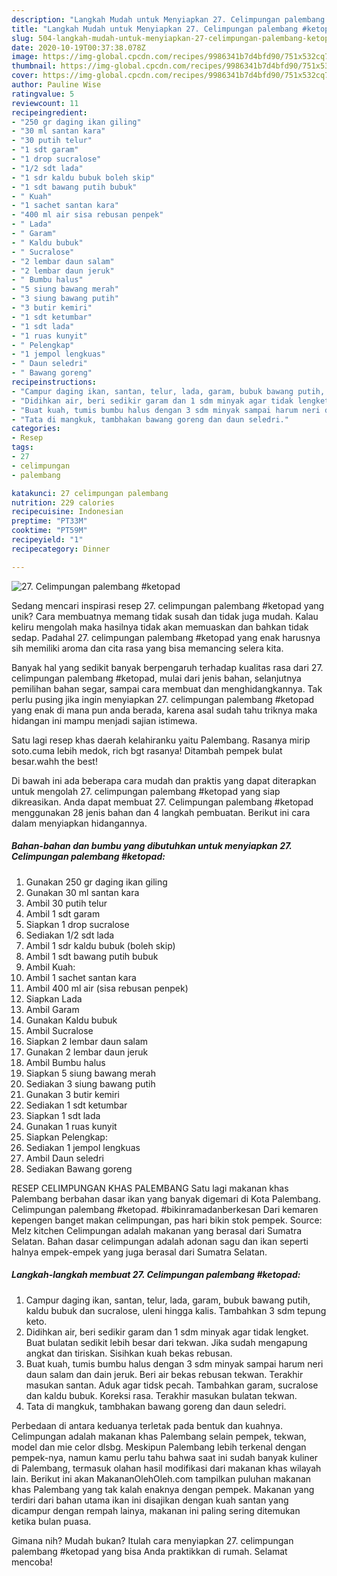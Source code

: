 ```yaml
---
description: "Langkah Mudah untuk Menyiapkan 27. Celimpungan palembang #ketopad Anti Gagal"
title: "Langkah Mudah untuk Menyiapkan 27. Celimpungan palembang #ketopad Anti Gagal"
slug: 504-langkah-mudah-untuk-menyiapkan-27-celimpungan-palembang-ketopad-anti-gagal
date: 2020-10-19T00:37:38.078Z
image: https://img-global.cpcdn.com/recipes/9986341b7d4bfd90/751x532cq70/27-celimpungan-palembang-ketopad-foto-resep-utama.jpg
thumbnail: https://img-global.cpcdn.com/recipes/9986341b7d4bfd90/751x532cq70/27-celimpungan-palembang-ketopad-foto-resep-utama.jpg
cover: https://img-global.cpcdn.com/recipes/9986341b7d4bfd90/751x532cq70/27-celimpungan-palembang-ketopad-foto-resep-utama.jpg
author: Pauline Wise
ratingvalue: 5
reviewcount: 11
recipeingredient:
- "250 gr daging ikan giling"
- "30 ml santan kara"
- "30 putih telur"
- "1 sdt garam"
- "1 drop sucralose"
- "1/2 sdt lada"
- "1 sdr kaldu bubuk boleh skip"
- "1 sdt bawang putih bubuk"
- " Kuah"
- "1 sachet santan kara"
- "400 ml air sisa rebusan penpek"
- " Lada"
- " Garam"
- " Kaldu bubuk"
- " Sucralose"
- "2 lembar daun salam"
- "2 lembar daun jeruk"
- " Bumbu halus"
- "5 siung bawang merah"
- "3 siung bawang putih"
- "3 butir kemiri"
- "1 sdt ketumbar"
- "1 sdt lada"
- "1 ruas kunyit"
- " Pelengkap"
- "1 jempol lengkuas"
- " Daun seledri"
- " Bawang goreng"
recipeinstructions:
- "Campur daging ikan, santan, telur, lada, garam, bubuk bawang putih, kaldu bubuk dan sucralose, uleni hingga kalis. Tambahkan 3 sdm tepung keto."
- "Didihkan air, beri sedikir garam dan 1 sdm minyak agar tidak lengket. Buat bulatan sedikit lebih besar dari tekwan. Jika sudah mengapung angkat dan tiriskan. Sisihkan kuah bekas rebusan."
- "Buat kuah, tumis bumbu halus dengan 3 sdm minyak sampai harum neri daun salam dan dain jeruk. Beri air bekas rebusan tekwan. Terakhir masukan santan. Aduk agar tidsk pecah. Tambahkan garam, sucralose dan kaldu bubuk. Koreksi rasa. Terakhir masukan bulatan tekwan."
- "Tata di mangkuk, tambhakan bawang goreng dan daun seledri."
categories:
- Resep
tags:
- 27
- celimpungan
- palembang

katakunci: 27 celimpungan palembang 
nutrition: 229 calories
recipecuisine: Indonesian
preptime: "PT33M"
cooktime: "PT59M"
recipeyield: "1"
recipecategory: Dinner

---
```



![27. Celimpungan palembang #ketopad](https://img-global.cpcdn.com/recipes/9986341b7d4bfd90/751x532cq70/27-celimpungan-palembang-ketopad-foto-resep-utama.jpg)

Sedang mencari inspirasi resep 27. celimpungan palembang #ketopad yang unik? Cara membuatnya memang tidak susah dan tidak juga mudah. Kalau keliru mengolah maka hasilnya tidak akan memuaskan dan bahkan tidak sedap. Padahal 27. celimpungan palembang #ketopad yang enak harusnya sih memiliki aroma dan cita rasa yang bisa memancing selera kita.

Banyak hal yang sedikit banyak berpengaruh terhadap kualitas rasa dari 27. celimpungan palembang #ketopad, mulai dari jenis bahan, selanjutnya pemilihan bahan segar, sampai cara membuat dan menghidangkannya. Tak perlu pusing jika ingin menyiapkan 27. celimpungan palembang #ketopad yang enak di mana pun anda berada, karena asal sudah tahu triknya maka hidangan ini mampu menjadi sajian istimewa.

Satu lagi resep khas daerah kelahiranku yaitu Palembang. Rasanya mirip soto.cuma lebih medok, rich bgt rasanya! Ditambah pempek bulat besar.wahh the best!


Di bawah ini ada beberapa cara mudah dan praktis yang dapat diterapkan untuk mengolah 27. celimpungan palembang #ketopad yang siap dikreasikan. Anda dapat membuat 27. Celimpungan palembang #ketopad menggunakan 28 jenis bahan dan 4 langkah pembuatan. Berikut ini cara dalam menyiapkan hidangannya.

<!--inarticleads1-->

##### Bahan-bahan dan bumbu yang dibutuhkan untuk menyiapkan 27. Celimpungan palembang #ketopad:

1. Gunakan 250 gr daging ikan giling
1. Gunakan 30 ml santan kara
1. Ambil 30 putih telur
1. Ambil 1 sdt garam
1. Siapkan 1 drop sucralose
1. Sediakan 1/2 sdt lada
1. Ambil 1 sdr kaldu bubuk (boleh skip)
1. Ambil 1 sdt bawang putih bubuk
1. Ambil  Kuah:
1. Ambil 1 sachet santan kara
1. Ambil 400 ml air (sisa rebusan penpek)
1. Siapkan  Lada
1. Ambil  Garam
1. Gunakan  Kaldu bubuk
1. Ambil  Sucralose
1. Siapkan 2 lembar daun salam
1. Gunakan 2 lembar daun jeruk
1. Ambil  Bumbu halus
1. Siapkan 5 siung bawang merah
1. Sediakan 3 siung bawang putih
1. Gunakan 3 butir kemiri
1. Sediakan 1 sdt ketumbar
1. Siapkan 1 sdt lada
1. Gunakan 1 ruas kunyit
1. Siapkan  Pelengkap:
1. Sediakan 1 jempol lengkuas
1. Ambil  Daun seledri
1. Sediakan  Bawang goreng


RESEP CELIMPUNGAN KHAS PALEMBANG Satu lagi makanan khas Palembang berbahan dasar ikan yang banyak digemari di Kota Palembang. Celimpungan palembang #ketopad. #bikinramadanberkesan Dari kemaren kepengen banget makan celimpungan, pas hari bikin stok pempek. Source: Melz kitchen Celimpungan adalah makanan yang berasal dari Sumatra Selatan. Bahan dasar celimpungan adalah adonan sagu dan ikan seperti halnya empek-empek yang juga berasal dari Sumatra Selatan. 

<!--inarticleads2-->

##### Langkah-langkah membuat 27. Celimpungan palembang #ketopad:

1. Campur daging ikan, santan, telur, lada, garam, bubuk bawang putih, kaldu bubuk dan sucralose, uleni hingga kalis. Tambahkan 3 sdm tepung keto.
1. Didihkan air, beri sedikir garam dan 1 sdm minyak agar tidak lengket. Buat bulatan sedikit lebih besar dari tekwan. Jika sudah mengapung angkat dan tiriskan. Sisihkan kuah bekas rebusan.
1. Buat kuah, tumis bumbu halus dengan 3 sdm minyak sampai harum neri daun salam dan dain jeruk. Beri air bekas rebusan tekwan. Terakhir masukan santan. Aduk agar tidsk pecah. Tambahkan garam, sucralose dan kaldu bubuk. Koreksi rasa. Terakhir masukan bulatan tekwan.
1. Tata di mangkuk, tambhakan bawang goreng dan daun seledri.


Perbedaan di antara keduanya terletak pada bentuk dan kuahnya. Celimpungan adalah makanan khas Palembang selain pempek, tekwan, model dan mie celor dlsbg. Meskipun Palembang lebih terkenal dengan pempek-nya, namun kamu perlu tahu bahwa saat ini sudah banyak kuliner di Palembang, termasuk olahan hasil modifikasi dari makanan khas wilayah lain. Berikut ini akan MakananOlehOleh.com tampilkan puluhan makanan khas Palembang yang tak kalah enaknya dengan pempek. Makanan yang terdiri dari bahan utama ikan ini disajikan dengan kuah santan yang dicampur dengan rempah lainya, makanan ini paling sering ditemukan ketika bulan puasa. 

Gimana nih? Mudah bukan? Itulah cara menyiapkan 27. celimpungan palembang #ketopad yang bisa Anda praktikkan di rumah. Selamat mencoba!
